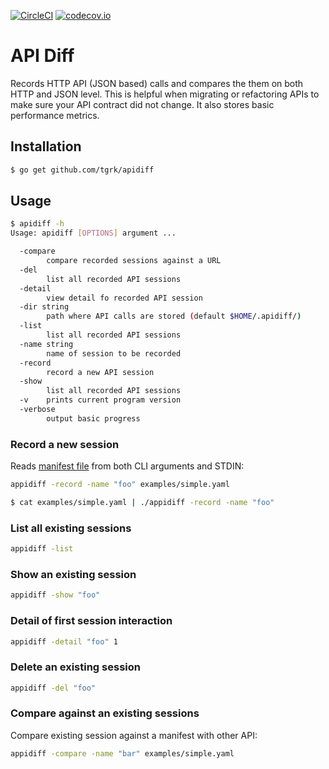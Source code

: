 
[![CircleCI](https://circleci.com/gh/tgrk/apidiff/tree/master.svg?style=svg)](https://circleci.com/gh/tgrk/apidiff/tree/master)
[![codecov.io](https://codecov.io/github/tgrk/apidiff/coverage.svg?branch=master)](https://codecov.io/github/tgrk/apidiff?branch=master)


# API Diff

Records HTTP API (JSON based) calls and compares the them on both HTTP and JSON level. This is helpful when migrating or refactoring APIs to make sure your API contract did not change. It also stores basic performance metrics.

## Installation

```bash
$ go get github.com/tgrk/apidiff

```

## Usage

```bash
$ apidiff -h
Usage: apidiff [OPTIONS] argument ...

  -compare
    	compare recorded sessions against a URL
  -del
    	list all recorded API sessions
  -detail
    	view detail fo recorded API session
  -dir string
    	path where API calls are stored (default $HOME/.apidiff/)
  -list
    	list all recorded API sessions
  -name string
    	name of session to be recorded
  -record
    	record a new API session
  -show
    	list all recorded API sessions
  -v	prints current program version
  -verbose
    	output basic progress

```

### Record a new session

Reads [manifest file](examples/simple.yaml) from both CLI arguments and STDIN:

```bash
appidiff -record -name "foo" examples/simple.yaml
```

```bash
$ cat examples/simple.yaml | ./appidiff -record -name "foo"
```

### List all existing sessions
```bash
appidiff -list
```

### Show an existing session
```bash
appidiff -show "foo"
```

### Detail of first session interaction
```bash
appidiff -detail "foo" 1
```

### Delete an existing session
```bash
appidiff -del "foo"
```

### Compare against an existing sessions

Compare existing session against a manifest with other API:
```bash
appidiff -compare -name "bar" examples/simple.yaml
```
